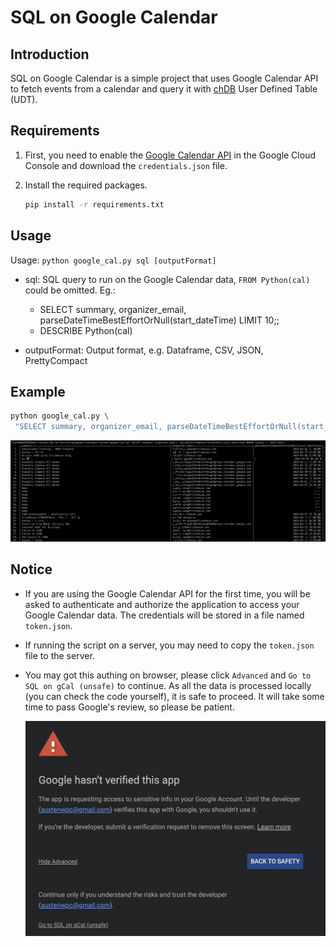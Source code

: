 # SQL on Google Calendar


## Introduction

SQL on Google Calendar is a simple project that uses Google Calendar API to fetch events from a calendar and query it with [chDB](https://github.com/chdb-io/chdb) User Defined Table (UDT).

## Requirements

1. First, you need to enable the [Google Calendar API](https://developers.google.com/calendar/api/quickstart/python#enable_the_api) in the Google Cloud Console and download the `credentials.json` file.

2. Install the required packages.
    ```bash
    pip install -r requirements.txt
    ```

## Usage

Usage: `python google_cal.py sql [outputFormat]`

- sql: SQL query to run on the Google Calendar data, `FROM Python(cal)` could be omitted. Eg.:
  - SELECT summary, organizer_email, parseDateTimeBestEffortOrNull(start_dateTime) LIMIT 10;;
  - DESCRIBE Python(cal)

- outputFormat: Output format, e.g. Dataframe, CSV, JSON, PrettyCompact

## Example

```bash
python google_cal.py \
 "SELECT summary, organizer_email, parseDateTimeBestEffortOrNull(start_dateTime) WHERE status = 'confirmed';"
```

![Example](img/shot.png)


## Notice

- If you are using the Google Calendar API for the first time, you will be asked to authenticate and authorize the application to access your Google Calendar data. The credentials will be stored in a file named `token.json`.

- If running the script on a server, you may need to copy the `token.json` file to the server.

- You may got this authing on browser, please click `Advanced` and `Go to SQL on gCal (unsafe)` to continue. As all the data is processed locally (you can check the code yourself), it is safe to proceed. It will take some time to pass Google's review, so please be patient.

   ![Authing](img/api_warning.png)